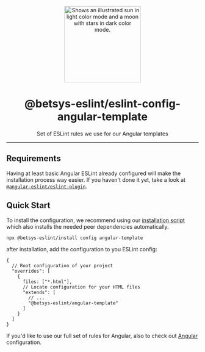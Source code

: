 <p align="center">
  <picture>
    <source media="(prefers-color-scheme: dark)" srcset="https://user-images.githubusercontent.com/19550608/189107427-33501040-d335-4081-a339-0532a88cc5be.svg">
    <source media="(prefers-color-scheme: light)" srcset="https://user-images.githubusercontent.com/19550608/189107408-a7845b2c-1256-4489-8de5-2891b60f7b16.svg">
    <img width="200px" alt="Shows an illustrated sun in light color mode and a moon with stars in dark color mode." src="https://user-images.githubusercontent.com/19550608/189107408-a7845b2c-1256-4489-8de5-2891b60f7b16.svg">
  </picture>
</p>
<h1 align="center">@betsys-eslint/eslint-config-angular-template</h1>
<p align="center">Set of ESLint rules we use for our Angular templates</p>

---

## Requirements
Having at least basic Angular ESLint already configured will make the installation process way easier.
If you haven't done it yet, take a look at [`@angular-eslint/eslint-plugin`](https://github.com/angular-eslint/angular-eslint).

## Quick Start

To install the configuration, we recommend using our [installation script](https://github.com/betsys-com/betsys-eslint/tree/main/packages/install)
which also installs the needed peer dependencies automatically.
```bash
npx @betsys-eslint/install config angular-template
```

after installation, add the configuration to you ESLint config:
```json5
{
  // Root configuration of your project
  "overrides": [
    {
      files: ["*.html"],
      // Locate configuration for your HTML files
      "extends": [
        // ...
        "@betsys-eslint/angular-template"
      ]
    }
  ]
}
```

If you'd like to use our full set of rules for Angular, also to check out [Angular](https://github.com/betsys-com/betsys-eslint/tree/main/packages/eslint-config-angular) configuration.
